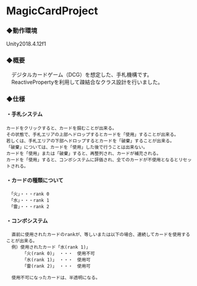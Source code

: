 # MagicCardProject
### ◆動作環境  
  Unity2018.4.12f1    
  
### ◆概要
　デジタルカードゲーム（DCG）を想定した、手札機構です。  
　ReactivePropertyを利用して疎結合なクラス設計を行いました。    
  
### ◆仕様  
#### ・手札システム  
    カードをクリックすると、カードを掴むことが出来る。  
    その状態で、手札エリアの上部へドロップするとカードを「使用」することが出来る。  
    若しくは、手札エリアの下部へドロップするとカードを「破棄」することが出来る。  
    「破棄」については、カードを「使用」した後で行うことは出来ない。  
    カードを「使用」または「破棄」すると、再整列され、カードが補充される。  
    カードを「使用」すると、コンボシステムに評価され、全てのカードが不使用となるとリセットされる。    
    
#### ・カードの種類について  
     「火」・・・rank 0  
     「水」・・・rank 1  
     「雷」・・・rank 2    
     
#### ・コンボシステム  
      直前に使用されたカードのrankが、等しいまたは以下の場合、連続してカードを使用することが出来る。  
      例）使用されたカード「水(rank 1)」  
          「火(rank 0)」 ・・・　使用不可  
          「水(rank 1)」 ・・・　使用可  
          「雷(rank 2)」 ・・・　使用可    
      
      使用不可になったカードは、半透明になる。
